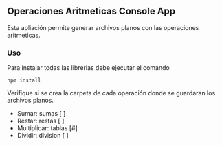## Operaciones Aritmeticas Console App
Esta apliación permite generar archivos planos con las operaciones aritmeticas.

### Uso
Para instalar todas las librerias debe ejecutar el comando

```
npm install
```

Verifique si se crea la carpeta de cada operación donde se guardaran los archivos planos.

- Sumar: sumas [ ]
- Restar: restas [ ]
- Multiplicar: tablas [#]
- Dividir: division [ ]